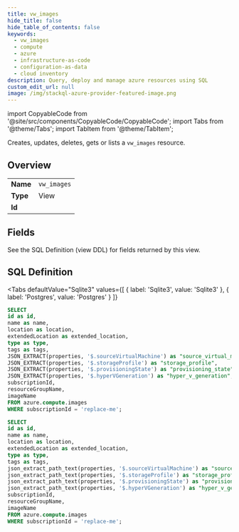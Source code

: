 ```yaml
--- 
title: vw_images
hide_title: false
hide_table_of_contents: false
keywords:
  - vw_images
  - compute
  - azure
  - infrastructure-as-code
  - configuration-as-data
  - cloud inventory
description: Query, deploy and manage azure resources using SQL
custom_edit_url: null
image: /img/stackql-azure-provider-featured-image.png
---
```


import CopyableCode from '@site/src/components/CopyableCode/CopyableCode';
import Tabs from '@theme/Tabs';
import TabItem from '@theme/TabItem';

Creates, updates, deletes, gets or lists a <code>vw_images</code> resource.

## Overview
<table><tbody>
<tr><td><b>Name</b></td><td><code>vw_images</code></td></tr>
<tr><td><b>Type</b></td><td>View</td></tr>
<tr><td><b>Id</b></td><td><CopyableCode code="azure.compute.vw_images" /></td></tr>
</tbody></table>

## Fields

See the SQL Definition (view DDL) for fields returned by this view.

## SQL Definition

<Tabs
defaultValue="Sqlite3"
values={[
{ label: 'Sqlite3', value: 'Sqlite3' },
{ label: 'Postgres', value: 'Postgres' }
]}
>
<TabItem value="Sqlite3">

```sql
SELECT
id as id,
name as name,
location as location,
extendedLocation as extended_location,
type as type,
tags as tags,
JSON_EXTRACT(properties, '$.sourceVirtualMachine') as "source_virtual_machine",
JSON_EXTRACT(properties, '$.storageProfile') as "storage_profile",
JSON_EXTRACT(properties, '$.provisioningState') as "provisioning_state",
JSON_EXTRACT(properties, '$.hyperVGeneration') as "hyper_v_generation",
subscriptionId,
resourceGroupName,
imageName
FROM azure.compute.images
WHERE subscriptionId = 'replace-me';
```

</TabItem>
<TabItem value="Postgres">

```sql
SELECT
id as id,
name as name,
location as location,
extendedLocation as extended_location,
type as type,
tags as tags,
json_extract_path_text(properties, '$.sourceVirtualMachine') as "source_virtual_machine",
json_extract_path_text(properties, '$.storageProfile') as "storage_profile",
json_extract_path_text(properties, '$.provisioningState') as "provisioning_state",
json_extract_path_text(properties, '$.hyperVGeneration') as "hyper_v_generation",
subscriptionId,
resourceGroupName,
imageName
FROM azure.compute.images
WHERE subscriptionId = 'replace-me';
```

</TabItem>
</Tabs>
